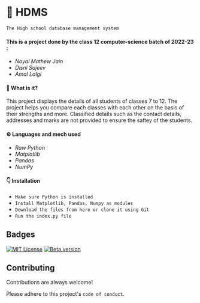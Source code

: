 
# 📂 HDMS
`The High school database management system`

#### This is a project done by the class 12 computer-science batch of 2022-23 :

- *Noyal Mathew Jain*
- *Disni Sajeev*
- *Amal Lalgi*

#### 🤔 What is it?

This project displays the details of all students of classes 7 to 12.
The project helps you compare each classes with each other on the basis of their strengths and more.
Classified details such as the contact details, addresses and marks are not provided to ensure the saftey of the students.

#### ⚙️ Languages and mech used

- *Raw Python*
- *Matplotlib*
- *Pandas*
- *NumPy*

#### 👇 Installation 

- `Make sure Python is installed`
- `Install Matplotlib, Pandas, Numpy as modules`
- `Download the files from here or clone it using Git`
- `Run the index.py file`



## Badges

[![MIT License](https://img.shields.io/badge/License-MIT-green.svg)](https://choosealicense.com/licenses/mit/)
[![Beta version](https://img.shields.io/badge/beta-version-tomato)](https://img.shields.io/badge/beta-version-tomato)


## Contributing

Contributions are always welcome!

Please adhere to this project's `code of conduct`.
